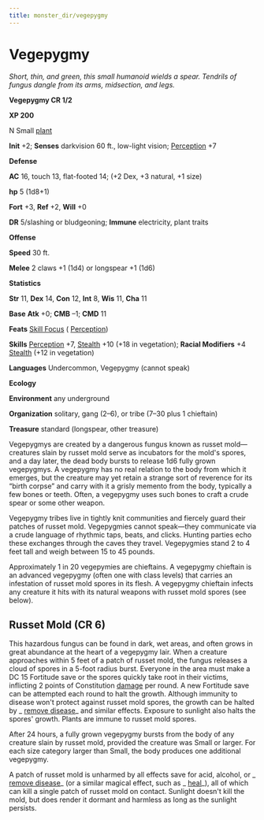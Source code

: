 ```yaml
---
title: monster_dir/vegepygmy
---
```

# Vegepygmy

_Short, thin, and green, this small humanoid wields a spear. Tendrils of fungus dangle from its arms, midsection, and legs._

**Vegepygmy CR 1/2**

**XP 200**

N Small [plant](creatureTypes#_plant)

**Init** +2; **Senses** darkvision 60 ft., low-light vision; [Perception](../skill_dir/perception#_perception) +7

**Defense**

**AC** 16, touch 13, flat-footed 14; (+2 Dex, +3 natural, +1 size)

**hp** 5 (1d8+1)

**Fort** +3, **Ref** +2, **Will** +0

**DR** 5/slashing or bludgeoning; **Immune** electricity, plant traits

**Offense**

**Speed** 30 ft.

**Melee** 2 claws +1 (1d4) or longspear +1 (1d6)

**Statistics**

**Str** 11, **Dex** 14, **Con** 12, **Int** 8, **Wis** 11, **Cha** 11

**Base**  **Atk** +0; **CMB** –1; **CMD** 11

**Feats** [Skill Focus](../feats#_skill-focus) ( [Perception](../skill_dir/perception#_perception))

**Skills** [Perception](../skill_dir/perception#_perception) +7, [Stealth](../skill_dir/stealth#_stealth) +10 (+18 in vegetation); **Racial Modifiers** +4 [Stealth](../skill_dir/stealth#_stealth) (+12 in vegetation)

**Languages** Undercommon, Vegepygmy (cannot speak)

**Ecology**

**Environment** any underground

**Organization** solitary, gang (2–6), or tribe (7–30 plus 1 chieftain)

**Treasure** standard (longspear, other treasure)

Vegepygmys are created by a dangerous fungus known as russet mold—creatures slain by russet mold serve as incubators for the mold's spores, and a day later, the dead body bursts to release 1d6 fully grown vegepygmys. A vegepygmy has no real relation to the body from which it emerges, but the creature may yet retain a strange sort of reverence for its “birth corpse” and carry with it a grisly memento from the body, typically a few bones or teeth. Often, a vegepygmy uses such bones to craft a crude spear or some other weapon.

Vegepygmy tribes live in tightly knit communities and fiercely guard their patches of russet mold. Vegepygmies cannot speak—they communicate via a crude language of rhythmic taps, beats, and clicks. Hunting parties echo these exchanges through the caves they travel. Vegepygmies stand 2 to 4 feet tall and weigh between 15 to 45 pounds.

Approximately 1 in 20 vegepymies are chieftains. A vegepygmy chieftain is an advanced vegepygmy (often one with class levels) that carries an infestation of russet mold spores in its flesh. A vegepygmy chieftain infects any creature it hits with its natural weapons with russet mold spores (see below).

## Russet Mold (CR 6)

This hazardous fungus can be found in dark, wet areas, and often grows in great abundance at the heart of a vegepygmy lair. When a creature approaches within 5 feet of a patch of russet mold, the fungus releases a cloud of spores in a 5-foot radius burst. Everyone in the area must make a DC 15 Fortitude save or the spores quickly take root in their victims, inflicting 2 points of Constitution [damage](universalMonsterRules#_ability-damage-and-drain) per round. A new Fortitude save can be attempted each round to halt the growth. Although immunity to disease won't protect against russet mold spores, the growth can be halted by _ [remove disease](../spell_dir/removeDisease#_remove-disease)_ and similar effects. Exposure to sunlight also halts the spores' growth. Plants are immune to russet mold spores.

After 24 hours, a fully grown vegepygmy bursts from the body of any creature slain by russet mold, provided the creature was Small or larger. For each size category larger than Small, the body produces one additional vegepygmy.

A patch of russet mold is unharmed by all effects save for acid, alcohol, or _ [remove disease](../spell_dir/removeDisease#_remove-disease)_ (or a similar magical effect, such as _ [heal](../spell_dir/heal#_heal)_), all of which can kill a single patch of russet mold on contact. Sunlight doesn't kill the mold, but does render it dormant and harmless as long as the sunlight persists.

